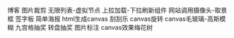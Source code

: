 博客
图片裁剪
无限列表-虚拟节点
上拉加载-下拉刷新组件
网站调用摄像头-取景框
签字板
简单海报
html生成canvas
刮刮乐
canvas旋转
canvas毛玻璃-高斯模糊
九宫格抽奖
转盘抽奖
图片标注
canvas效果梅花树
